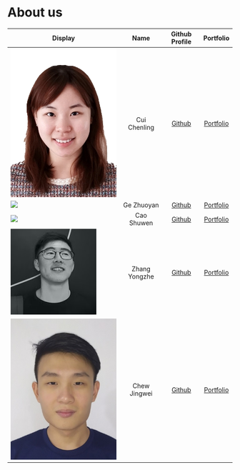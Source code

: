 # About us

Display | Name | Github Profile | Portfolio 
--------|:----:|:--------------:|:---------:
![](team/photos/chenling.jpg) | Cui Chenling | [Github](https://github.com/chenling1022) | [Portfolio](team/chenling1022.md)
![](https://via.placeholder.com/100.png?text=Photo) | Ge Zhuoyan | [Github](https://github.com/geezzzyyy) | [Portfolio](team/geezzzyyy.md)
![](https://via.placeholder.com/100.png?text=Photo) | Cao Shuwen | [Github](https://github.com/cswbibibi) | [Portfolio](team/cswbibibi.md)
![](team/photos/zyz.png) | Zhang Yongzhe | [Github](https://github.com/zhangyongzhe20) | [Portfolio](team/zhangyongzhe20.md)
![](team/photos/tehtea.jpg) | Chew Jingwei | [Github](https://github.com/tehtea) | [Portfolio](team/tehtea.md)
